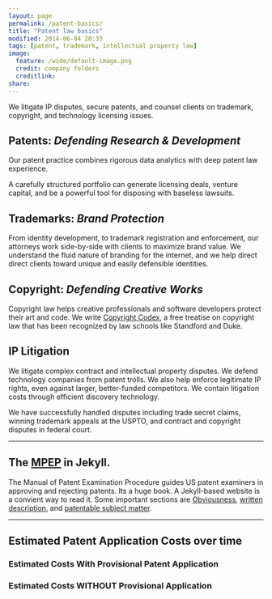 ```yaml
---
layout: page
permalink: /patent-basics/
title: "Patent law basics"
modified: 2014-06-04 20:33
tags: [patent, trademark, intellectual property law]
image:
  feature: /wide/default-image.png
  credit: company folders 
  creditlink: 
share: 
---
```




We litigate IP disputes, secure patents, and counsel clients on trademark, copyright, and technology licensing issues.

## Patents:  <em>Defending Research & Development</em>

Our patent practice combines rigorous data analytics with deep patent law experience.

A carefully structured portfolio can generate licensing deals, venture capital, and be a powerful tool for disposing with baseless lawsuits.

## Trademarks:  <em>Brand Protection</em>

From identity development, to trademark registration and enforcement, our attorneys work side-by-side with clients to maximize brand value. We understand the fluid nature of branding for the internet, and we help direct  direct clients toward unique and easily defensible identities.

## Copyright:  <em>Defending Creative Works</em>

Copyright law helps creative professionals and software developers protect their art and code. We write <a href="http://www.copyrightcodex.com/">Copyright Codex</a>, a free treatise on copyright law that has been recognized by law schools like Standford and Duke. 
        
## IP Litigation

We litigate complex contract and intellectual property disputes. We defend technology companies from patent trolls. We also help enforce legitimate IP rights, even against larger, better-funded competitors. We contain litigation costs through efficient discovery technology. 

We have successfully handled disputes including trade secret claims, winning trademark appeals at the USPTO, and contract and copyright disputes in federal court.


- - -

## The [MPEP](../MPEP/index.html) in Jekyll. 
The Manual of Patent Examination Procedure guides US patent examiners in approving and rejecting patents. Its a huge book. A Jekyll-based website is a convient way to read it. 
Some important sections are [Obviousness](../MPEP/s2141.html), [written description](../MPEP/s2163.html), and [patentable subject matter](../MPEP/s2106.html).


- - - 

## Estimated Patent Application Costs over time

### Estimated Costs With Provisional Patent Application

<script type="text/javascript" src="//ajax.googleapis.com/ajax/static/modules/gviz/1.0/chart.js">
{"dataSourceUrl":"//docs.google.com/a/adlervermillion.com/spreadsheet/tq?key=0AiQditI0jFUidF9Lanl4V3RBLWx6U2FRSnBuSkdQREE&transpose=0&headers=1&merge=COLS&range=A1%3AA13%2CB1%3AB13%2CF1%3AF13&gid=0&pub=1","options":{"titleTextStyle":{"bold":true,"color":"#6d9eeb","fontSize":"14"},"series":{"0":{"errorBars":{"errorType":"none","magnitude":30},"color":"#6d9eeb","pointSize":0,"lineWidth":2,"annotations":{"textStyle":{"color":null,"fontSize":"12"}},"areaOpacity":"0"},"4":{"hasAnnotations":true}},"fontName":"Arial","legendTextStyle":{"color":"#434343","fontSize":12},"animation":{"duration":500},"width":1801,"hAxis":{"titleTextStyle":{"bold":true,"color":"#999999","italic":true,"fontSize":"14"},"title":"Years 0 - 3","useFormatFromData":true,"slantedTextAngle":30,"slantedText":true,"minValue":null,"viewWindowMode":null,"textStyle":{"color":"#999999","fontSize":"14"},"viewWindow":null,"maxValue":null},"chartArea":{"height":"","width":"","left":"","top":""},"vAxes":[{"title":"","useFormatFromData":true,"minValue":0,"viewWindowMode":"explicit","textStyle":{"color":"#999999","fontSize":"14"},"logScale":false,"viewWindow":{"min":0,"max":15000},"maxValue":15000},{"useFormatFromData":true,"minValue":null,"logScale":false,"viewWindow":{"min":null,"max":null},"maxValue":null}],"title":"Adler Vermillion: Estimated Patent App Costs with Provisional","booleanRole":"certainty","height":930,"domainAxis":{"direction":1},"legend":"in","focusTarget":"series","annotations":{"domain":{"style":"line","textStyle":{"color":"#b7b7b7","fontSize":"12"},"stemColor":"#efefef"}},"isStacked":false,"tooltip":{}},"state":{},"view":{"columns":[0,{"label":"Title","properties":{"role":"annotation"},"sourceColumn":1},2]},"isDefaultVisualization":true,"chartType":"AreaChart","chartName":"Chart 1"}
</script>



### Estimated Costs WITHOUT Provisional Application

<script type="text/javascript" src="//ajax.googleapis.com/ajax/static/modules/gviz/1.0/chart.js">
{"dataSourceUrl":"//docs.google.com/a/adlervermillion.com/spreadsheet/tq?key=0AmQG1hnDXKgPdHNPcTRGNDhVcWpoSlV1dWhocjd1SGc&transpose=0&headers=1&merge=COLS&range=A1%3AA13%2CB1%3AB13%2CF1%3AF13&gid=0&pub=1","options":{"titleTextStyle":{"bold":true,"color":"#6d9eeb","fontSize":"14"},"series":{"0":{"errorBars":{"errorType":"none","magnitude":30},"color":"#6d9eeb","pointSize":0,"lineWidth":2,"annotations":{"textStyle":{"color":null,"fontSize":"12"}},"areaOpacity":"0"},"4":{"hasAnnotations":true}},"fontName":"Arial","legendTextStyle":{"color":"#434343","fontSize":12},"animation":{"duration":0},"width":1801,"hAxis":{"titleTextStyle":{"bold":true,"color":"#999999","italic":true,"fontSize":"14"},"title":"Years 0 - 3","useFormatFromData":true,"slantedTextAngle":30,"slantedText":true,"minValue":null,"viewWindowMode":null,"textStyle":{"color":"#999999","fontSize":"14"},"viewWindow":null,"maxValue":null},"chartArea":{"height":"","width":"","left":"","top":""},"vAxes":[{"title":"","useFormatFromData":true,"minValue":0,"viewWindowMode":"explicit","textStyle":{"color":"#999999","fontSize":"14"},"logScale":false,"viewWindow":{"max":15000,"min":0},"maxValue":15000},{"useFormatFromData":true,"minValue":null,"logScale":false,"viewWindow":{"max":null,"min":null},"maxValue":null}],"title":"Adler Vermillion: Estimated Patent Application Costs","booleanRole":"certainty","height":930,"domainAxis":{"direction":1},"legend":"in","annotations":{"domain":{"style":"line","textStyle":{"color":"#b7b7b7","fontSize":"12"},"stemColor":"#efefef"}},"isStacked":false,"tooltip":{"trigger":"none"},"focusTarget":"series"},"state":{},"view":{"columns":[0,{"label":"Title","properties":{"role":"annotation"},"sourceColumn":1},2]},"isDefaultVisualization":true,"chartType":"AreaChart","chartName":"Chart 1"}
</script>

